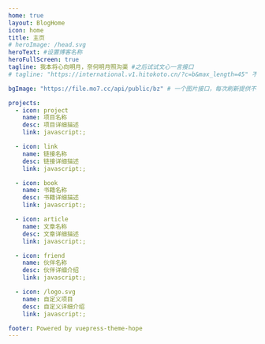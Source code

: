 ```yaml
---
home: true
layout: BlogHome
icon: home
title: 主页
# heroImage: /head.svg
heroText: #设置博客名称
heroFullScreen: true
tagline: 我本将心向明月，奈何明月照沟渠 #之后试试文心一言接口
# tagline: "https://international.v1.hitokoto.cn/?c=b&max_length=45" 不太对

bgImage: "https://file.mo7.cc/api/public/bz" # 一个图片接口，每次刷新提供不同的风景图片

projects:
  - icon: project
    name: 项目名称
    desc: 项目详细描述
    link: javascript:;

  - icon: link
    name: 链接名称
    desc: 链接详细描述
    link: javascript:;

  - icon: book
    name: 书籍名称
    desc: 书籍详细描述
    link: javascript:;

  - icon: article
    name: 文章名称
    desc: 文章详细描述
    link: javascript:;

  - icon: friend
    name: 伙伴名称
    desc: 伙伴详细介绍
    link: javascript:;

  - icon: /logo.svg
    name: 自定义项目
    desc: 自定义详细介绍
    link: javascript:;

footer: Powered by vuepress-theme-hope
---
```


<!-- 这是一个博客主页的案例。 -->

<!-- 要使用此布局，你应该在页面前端设置 `layout: BlogHome` 和 `home: true`。 -->

<!-- 相关配置文档请见 [博客主页](https://theme-hope.vuejs.press/zh/guide/blog/home/)。 -->
